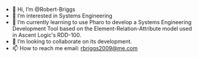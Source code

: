 - 👋 Hi, I’m @Robert-Briggs
- 👀 I’m interested in Systems Engineering
- 🌱 I’m currently learning to use Pharo to develop a Systems Engineering Development Tool based on the Element-Relation-Attribute model used in Ascent Logic's RDD-100. 
- 💞️ I’m looking to collaborate on its development.
- 📫 How to reach me email: rbriggs2009@me.com

<!---
Robert-Briggs/Robert-Briggs is a ✨ special ✨ repository because its `README.md` (this file) appears on your GitHub profile.
You can click the Preview link to take a look at your changes.
--->

